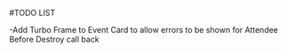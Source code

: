 #TODO LIST

-Add Turbo Frame to Event Card to allow errors to be shown for Attendee Before Destroy 
call back